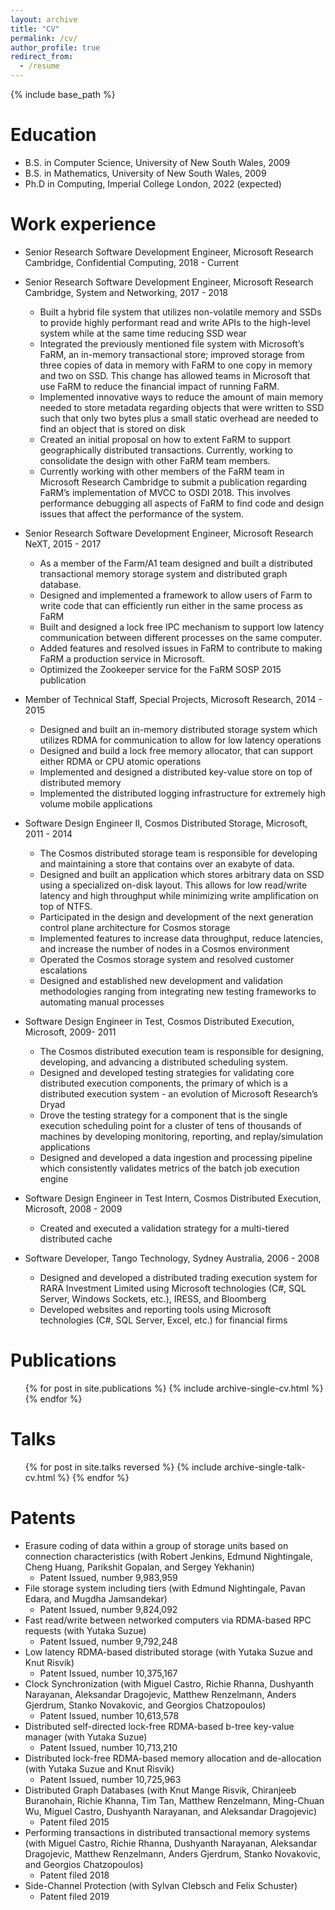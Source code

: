 ```yaml
---
layout: archive
title: "CV"
permalink: /cv/
author_profile: true
redirect_from:
  - /resume
---
```


{% include base_path %}

Education
======
* B.S. in Computer Science, University of New South Wales, 2009
* B.S. in Mathematics, University of New South Wales, 2009
* Ph.D in Computing, Imperial College London, 2022 (expected)

Work experience
======
* Senior Research Software Development Engineer, Microsoft Research Cambridge, Confidential Computing, 2018 - Current
  
* Senior Research Software Development Engineer, Microsoft Research Cambridge, System and Networking, 2017 - 2018
  * Built a hybrid file system that utilizes non-volatile memory and SSDs to provide highly performant read and write APIs to the high-level system while at the same time reducing SSD wear
  * Integrated the previously mentioned file system with Microsoft’s FaRM, an in-memory transactional store; improved storage from three copies of data in memory with FaRM to one copy in memory and two on SSD. This change has allowed teams in Microsoft that use FaRM to reduce the financial impact of running FaRM.
  * Implemented innovative ways to reduce the amount of main memory needed to store metadata regarding objects that were written to SSD such that only two bytes plus a small static overhead are needed to find an object that is stored on disk
  * Created an initial proposal on how to extent FaRM to support geographically distributed transactions. Currently, working to consolidate the design with other FaRM team members.
  * Currently working with other members of the FaRM team in Microsoft Research Cambridge to submit a publication regarding FaRM’s implementation of MVCC to OSDI 2018. This involves performance debugging all aspects of FaRM to find code and design issues that affect the performance of the system.

* Senior Research Software Development Engineer, Microsoft Research NeXT, 2015 - 2017
  * As a member of the Farm/A1 team designed and built a distributed transactional memory storage system and distributed graph database.
  * Designed and implemented a framework to allow users of Farm to write code that can efficiently run either in the same process as FaRM
  * Built and designed a lock free IPC mechanism to support low latency communication between different processes on the same computer.
  * Added features and resolved issues in FaRM to contribute to making FaRM a production service in Microsoft.
  * Optimized the Zookeeper service for the FaRM SOSP 2015 publication

* Member of Technical Staff, Special Projects, Microsoft Research, 2014 - 2015
  * Designed and built an in-memory distributed storage system which utilizes RDMA for communication to allow for low latency operations
  * Designed and build a lock free memory allocator, that can support either RDMA or CPU atomic operations
  * Implemented and designed a distributed key-value store on top of distributed memory
  * Implemented the distributed logging infrastructure for extremely high volume mobile applications

* Software Design Engineer II, Cosmos Distributed Storage, Microsoft, 2011 - 2014
  * The Cosmos distributed storage team is responsible for developing and maintaining a store that contains over an exabyte of data.
  * Designed and built an application which stores arbitrary data on SSD using a specialized on-disk layout. This allows for low read/write latency and high throughput while minimizing write amplification on top of NTFS.
  * Participated in the design and development of the next generation control plane architecture for Cosmos storage
  * Implemented features to increase data throughput, reduce latencies, and increase the number of nodes in a Cosmos environment
  * Operated the Cosmos storage system and resolved customer escalations
  * Designed and established new development and validation methodologies ranging from integrating new testing frameworks to automating manual processes

* Software Design Engineer in Test, Cosmos Distributed Execution, Microsoft, 2009- 2011
  * The Cosmos distributed execution team is responsible for designing, developing, and advancing a distributed scheduling system.
  * Designed and developed testing strategies for validating core distributed execution components, the primary of which is a distributed execution system - an evolution of Microsoft Research’s Dryad
  * Drove the testing strategy for a component that is the single execution scheduling point for a cluster of tens of thousands of machines by developing monitoring, reporting, and replay/simulation applications
  * Designed and developed a data ingestion and processing pipeline which consistently validates metrics of the batch job execution engine

* Software Design Engineer in Test Intern, Cosmos Distributed Execution, Microsoft, 2008 - 2009
  * Created and executed a validation strategy for a multi-tiered distributed cache

* Software Developer, Tango Technology, Sydney Australia, 2006 - 2008
  * Designed and developed a distributed trading execution system for RARA Investment Limited using Microsoft technologies (C#, SQL Server, Windows Sockets, etc.), IRESS, and Bloomberg
  * Developed websites and reporting tools using Microsoft technologies (C#, SQL Server, Excel, etc.) for financial firms

Publications
======
  <ul>{% for post in site.publications %}
    {% include archive-single-cv.html %}
  {% endfor %}</ul>
  
Talks
======
  <ul>{% for post in site.talks reversed  %}
    {% include archive-single-talk-cv.html %}
  {% endfor %}</ul>

Patents
======
* Erasure coding of data within a group of storage units based on connection characteristics (with Robert Jenkins, Edmund Nightingale, Cheng Huang, Parikshit Gopalan, and Sergey Yekhanin)
  * Patent Issued, number 9,983,959
* File storage system including tiers (with Edmund Nightingale, Pavan Edara, and Mugdha Jamsandekar)
  * Patent Issued, number 9,824,092
* Fast read/write between networked computers via RDMA-based RPC requests (with Yutaka Suzue)
  * Patent Issued, number 9,792,248
* Low latency RDMA-based distributed storage (with Yutaka Suzue and Knut Risvik)
  * Patent Issued, number 10,375,167
* Clock Synchronization (with Miguel Castro, Richie Rhanna, Dushyanth Narayanan, Aleksandar Dragojevic, Matthew Renzelmann, Anders Gjerdrum, Stanko Novakovic, and Georgios Chatzopoulos)
  * Patent Issued, number 10,613,578
* Distributed self-directed lock-free RDMA-based b-tree key-value manager (with Yutaka Suzue)
  * Patent Issued, number 10,713,210 
* Distributed lock-free RDMA-based memory allocation and de-allocation (with Yutaka Suzue and Knut Risvik)
  * Patent Issued, number 10,725,963
* Distributed Graph Databases (with Knut Mange Risvik, Chiranjeeb Buranohain, Richie Khanna, Tim Tan, Matthew Renzelmann, Ming-Chuan Wu, Miguel Castro, Dushyanth Narayanan, and Aleksandar Dragojevic)
  * Patent filed 2015
* Performing transactions in distributed transactional memory systems (with Miguel Castro, Richie Rhanna, Dushyanth Narayanan, Aleksandar Dragojevic, Matthew Renzelmann, Anders Gjerdrum, Stanko Novakovic, and Georgios Chatzopoulos)
  * Patent filed 2018
* Side-Channel Protection (with Sylvan Clebsch and Felix Schuster)
  * Patent filed 2019
